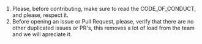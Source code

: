 1. Please, before contributing, make sure to read the CODE_OF_CONDUCT, and please, respect it.
2. Before opening an issue or Pull Request, please, verify that there are no other duplicated issues or PR's, this removes a lot of load from the team
and we will apreciate it.
